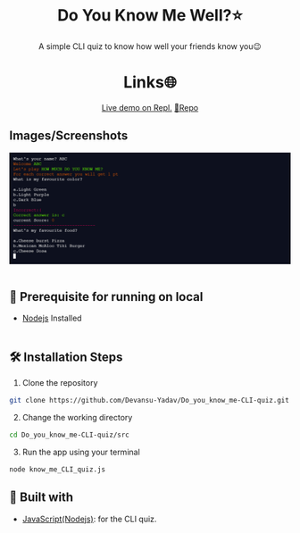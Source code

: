 <h1 align="center">Do You Know Me Well?⭐</h1>

<p align="center">A simple CLI quiz to know how well your friends know you😉</p>

<h1 align="center">Links🌐</h1>

<p align="center">
    <a href="https://replit.com/@DevansuYadav/Level-Zero-doyouknowmequiz#index.js?embed=1&output=1">Live demo on Repl.</a>
    <a href="https://github.com/Devansu-Yadav/Do_you_know_me-CLI-quiz">📂Repo</a>
</p>

## Images/Screenshots

<img align="center" alt="CLI app" src="./img/CLI_app_img.png"/>
<br></br>

## 🦋 Prerequisite for running on local
- [Nodejs](https://nodejs.org/en/) Installed
<br></br>

## 🛠️ Installation Steps

1. Clone the repository

```Bash
git clone https://github.com/Devansu-Yadav/Do_you_know_me-CLI-quiz.git
```

2. Change the working directory

```Bash
cd Do_you_know_me-CLI-quiz/src
```

3. Run the app using your terminal

```Bash
node know_me_CLI_quiz.js
```

## 👷 Built with

- [JavaScript(Nodejs)](https://nodejs.org/en/ "Javascript"): for the CLI quiz.